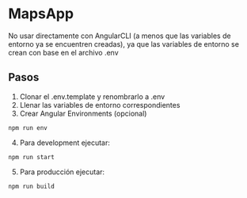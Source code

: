 # MapsApp

No usar directamente con AngularCLI (a menos que las variables de entorno ya se encuentren creadas), ya que las variables de entorno se crean con base en el archivo .env

## Pasos
1. Clonar el .env.template y renombrarlo a .env
2. Llenar las variables de entorno correspondientes
3. Crear Angular Environments (opcional)
```
npm run env
```

4. Para development ejecutar:
```
npm run start
```

5. Para producción ejecutar:
```
npm run build
```
